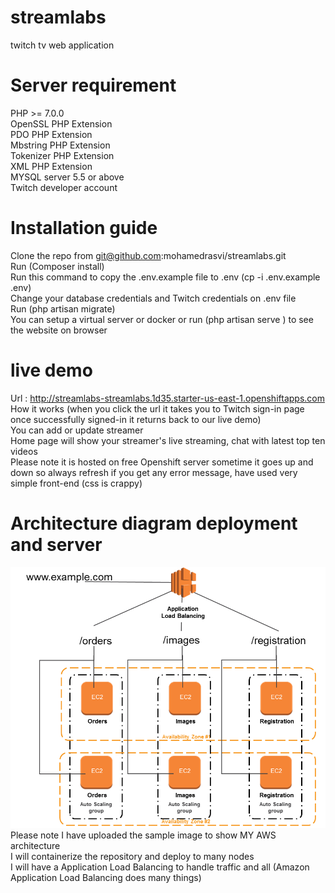 # streamlabs
twitch tv web application

# Server requirement 
PHP >= 7.0.0<br>
OpenSSL PHP Extension<br>
PDO PHP Extension<br>
Mbstring PHP Extension<br>
Tokenizer PHP Extension<br>
XML PHP Extension<br>
MYSQL server 5.5 or above <br>
Twitch developer account

# Installation guide 
Clone the repo from git@github.com:mohamedrasvi/streamlabs.git <br>
Run (Composer install) <br>
Run this command to copy the .env.example file to .env (cp -i .env.example .env) <br>
Change your database credentials  and Twitch credentials on .env file <br>
Run (php artisan migrate)<br>
You can setup a virtual server or docker or run (php artisan serve
) to see the website on browser

# live demo
Url : http://streamlabs-streamlabs.1d35.starter-us-east-1.openshiftapps.com<br>
How it works (when you click the url it takes you to Twitch sign-in page once successfully signed-in it returns back to our live demo)<br>
You can add or update streamer<br>
Home page will show your streamer's live streaming, chat with latest top ten videos<br>
Please note it is hosted on free Openshift server sometime it goes up and down so always refresh if you get any error message,
have used very simple front-end (css is crappy)<br>

# Architecture diagram deployment and server 
![Screenshot](doc/img2.png)<br>
Please note I have uploaded the sample image to show MY AWS architecture<br>
I will containerize  the repository and deploy to many nodes <br>
I will have a Application Load Balancing to handle traffic and all (Amazon Application Load Balancing does many things)<br>














